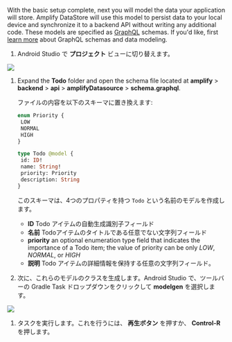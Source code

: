 With the basic setup complete, next you will model the data your application will store. Amplify DataStore will use this model to persist data to your local device and synchronize it to a backend API without writing any additional code. These models are specified as [GraphQL](http://graphql.org/) schemas. If you'd like, first [learn more](~/cli/graphql-transformer/overview.md) about GraphQL schemas and data modeling.

1. Android Studio で **プロジェクト** ビューに切り替えます。

  ![](~/images/lib/getting-started/android/set-up-android-studio-project-view.png)

1. Expand the **Todo** folder and open the schema file located at **amplify** > **backend** > **api** > **amplifyDatasource** > **schema.graphql**.

    ファイルの内容を以下のスキーマに置き換えます:

    ```graphql
   enum Priority {
     LOW
     NORMAL
     HIGH
   }

   type Todo @model {
     id: ID!
     name: String!
     priority: Priority
     description: String
   }
    ```

    このスキーマは、4つのプロパティを持つ `Todo` という名前のモデルを作成します。

    - **ID** Todo アイテムの自動生成識別子フィールド
    - **名前** Todoアイテムのタイトルである任意でない文字列フィールド
    - **priority** an optional enumeration type field that indicates the importance of a Todo item; the value of priority can be only *LOW*, *NORMAL*, or *HIGH*
    - **説明** Todo アイテムの詳細情報を保持する任意の文字列フィールド。

1. 次に、これらのモデルのクラスを生成します。Android Studio で、ツールバーの Gradle Task ドロップダウンをクリックして **modelgen** を選択します。

  ![](~/images/lib/getting-started/android/set-up-android-studio-run-task-dropdown.png)

1. タスクを実行します。これを行うには、 **再生ボタン** を押すか、 **Control-R** を押します。
